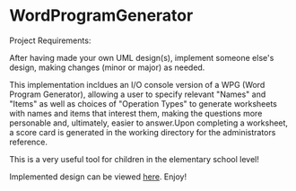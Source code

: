 # WordProgramGenerator

Project Requirements:

After having made your own UML design(s), implement someone else's design, making changes (minor or major) as needed. 

This implementation incldues an I/O console version of a WPG (Word Program Generator), allowing a user to specify relevant "Names" and "Items" as well as choices of "Operation Types" to generate worksheets with names and items that interest them, making the questions more personable and, ultimately, easier to answer.Upon completing a worksheet, a score card is generated in the working directory for the administrators reference.

This is a very useful tool for children in the elementary school level!

Implemented design can be viewed <a href="https://github.com/falmatam/WordProgramGenerator/blob/master/design.pdf">here</a>. Enjoy!